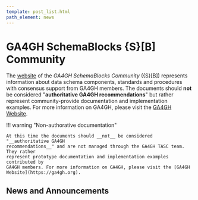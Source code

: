 ```yaml
---
template: post_list.html
path_element: news
---
```


# GA4GH SchemaBlocks {S}[B] Community

The [website](http://schemablocks.org) of the _GA4GH SchemaBlocks Community_ ({S}[B]) represents information about data schema components, standards and procedures with consensus support from GA4GH members. The documents should __not__ be considered "__authoritative GA4GH recommendations__" but rather represent community-provide documentation and implementation examples. For more information on GA4GH, please visit the [GA4GH Website](https://ga4gh.org).

!!! warning "Non-authorative documentation"

    At this time the documents should __not__ be considered "__authoritative GA4GH
    recommendations__" and are not managed through the GA4GH TASC team. They rather
    represent prototype documentation and implementation examples contributed by
    GA4GH members. For more information on GA4GH, please visit the [GA4GH Website](https://ga4gh.org).

## News and Announcements